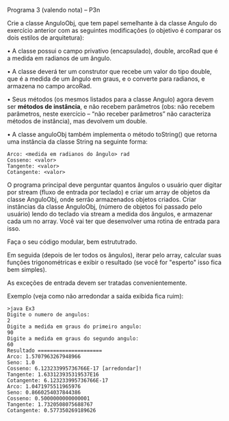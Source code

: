 Programa 3 (valendo nota) – P3n 

Crie a classe AnguloObj, que tem papel semelhante à da classe Angulo do exercício anterior com as  seguintes modificações (o objetivo é comparar os dois estilos de arquitetura): 

• A classe possui o campo privativo (encapsulado), double, arcoRad que é a medida em radianos  de um ângulo. 

• A classe deverá ter um construtor que recebe um valor do tipo double, que é a medida de um  ângulo em graus, e o converte para radianos, e armazena no campo arcoRad. 

• Seus métodos (os mesmos listados para a classe Angulo) agora devem ser **métodos de  instância**, e não recebem parâmetros (obs: não recebem parâmetros, neste exercício – “não  receber parâmetros” não caracteriza métodos de instância), mas devolvem um double. 

• A classe anguloObj também implementa o método toString() que retorna uma instância da  classe String na seguinte forma:  

```
Arco: <medida em radianos do ângulo> rad 
Cosseno: <valor> 
Tangente: <valor> 
Cotangente: <valor> 
```

O programa principal deve perguntar quantos ângulos o usuário quer digitar por stream (fluxo de  entrada por teclado) e criar um array de objetos da classe AnguloObj, onde serrão armazenados  objetos criados. Criar instâncias da classe AnguloObj, (número de objetos foi passado pelo usuário)  lendo do teclado via stream a medida dos ângulos, e armazenar cada um no array. Você vai ter que  desenvolver uma rotina de entrada para isso. 

Faça o seu código modular, bem estrututrado. 

Em seguida (depois de ler todos os ângulos), iterar pelo array, calcular suas funções  trigonométricas e exibir o resultado (se você for "esperto" isso fica bem simples).  

As exceções de entrada devem ser tratadas convenientemente. 

Exemplo (veja como não arredondar a saída exibida fica ruim):

```
>java Ex3 
Digite o numero de angulos: 
2 
Digite a medida em graus do primeiro angulo: 
90 
Digite a medida em graus do segundo angulo: 
60 
Resultado ===================== 
Arco: 1.5707963267948966 
Seno: 1.0 
Cosseno: 6.123233995736766E-17 [arredondar]! 
Tangente: 1.633123935319537E16 
Cotangente: 6.123233995736766E-17 
Arco: 1.0471975511965976 
Seno: 0.8660254037844386 
Cosseno: 0.5000000000000001 
Tangente: 1.7320508075688767 
Cotangente: 0.577350269189626
```



